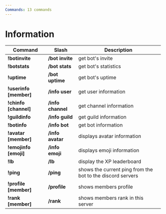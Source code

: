 ```yaml
---
Commands: 13 commands
---
```


# Information

| Command                 | Slash             | Description                                                |
| ----------------------- | ----------------- | ---------------------------------------------------------- |
| **!botinvite**          | **/bot invite**   | get bot's invite                                           |
| **!botstats**           | **/bot stats**    | get bot's statistics                                       |
| **!uptime**             | **/bot uptime**   | get bot's uptime                                           |
| **!userinfo \[member]** | **/info user**    | get user information                                       |
| **!chinfo \[channel]**  | **/info channel** | get channel information                                    |
| **!guildinfo**          | **/info guild**   | get guild information                                      |
| **!botinfo**            | **/info bot**     | get bot information                                        |
| **!avatar \[member]**   | **/info avatar**  | displays avatar information                                |
| **!emojinfo \[emoji]**  | **/info emoji**   | displays emoji information                                 |
| **!lb**                 | **/lb**           | display the XP leaderboard                                 |
| **!ping**               | **/ping**         | shows the current ping from the bot to the discord servers |
| **!profile \[member]**  | **/profile**      | shows members profile                                      |
| **!rank \[member]**     | **/rank**         | shows members rank in this server                          |